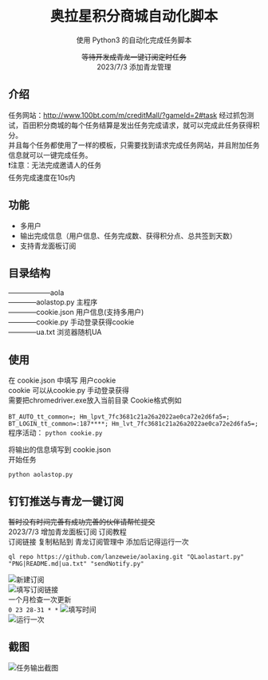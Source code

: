 <div align="center">
<h1 align="center">奥拉星积分商城自动化脚本</h1>

使用 Python3 的自动化完成任务脚本

~~等待开发成青龙一键订阅定时任务~~<br>2023/7/3 添加青龙管理
</div>

## 介绍
任务网站：http://www.100bt.com/m/creditMall/?gameId=2#task
经过抓包测试，百田积分商城的每个任务结算是发出任务完成请求，就可以完成此任务获得积分。<br>
并且每个任务都使用了一样的模板，只需要找到请求完成任务网站，并且附加任务信息就可以一键完成任务。<br>
❗注意：无法完成邀请人的任务<br>
任务完成速度在10s内

## 功能
- 多用户
- 输出完成信息（用户信息、任务完成数、获得积分点、总共签到天数）
- 支持青龙面板订阅

## 目录结构
——————aola  
————aolastop.py  主程序  
————cookie.json  用户信息(支持多用户)  
————cookie.py    手动登录获得cookie  
————ua.txt       浏览器随机UA  

## 使用
在 cookie.json 中填写 用户cookie  
cookie 可以从cookie.py 手动登录获得  
需要把chromedriver.exe放入当前目录
Cookie格式例如<br>  
```BT_AUTO_tt_common=; Hm_lpvt_7fc3681c21a26a2022ae0ca72e2d6fa5=; BT_LOGIN_tt_common=:187****; Hm_lvt_7fc3681c21a26a2022ae0ca72e2d6fa5=;```  
程序活动：
``` python cookie.py ```  

将输出的信息填写到 cookie.json  
开始任务  

``` python aolastop.py ```

## 钉钉推送与青龙一键订阅
~~暂时没有时间完善有成功完善的伙伴请帮忙提交~~  
2023/7/3 增加青龙面板订阅 
订阅教程  
订阅链接 复制粘贴到 青龙订阅管理中  添加后记得运行一次
```
ql repo https://github.com/lanzeweie/aolaxing.git "QLaolastart.py" "PNG|README.md|ua.txt" "sendNotify.py"
```
![新建订阅](./PNG/2.png)  
![填写订阅链接](./PNG/3.png)  
一个月检查一次更新   
```0 23 28-31 * *```
![填写时间](./PNG/4.png)  
![运行一次](./PNG/5.png)  
## 截图
![任务输出截图](./PNG/1.png)
